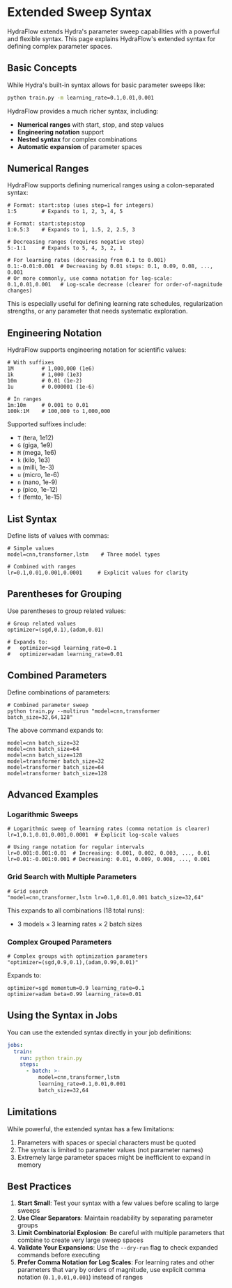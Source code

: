 # Extended Sweep Syntax

HydraFlow extends Hydra's parameter sweep capabilities with a powerful and
flexible syntax. This page explains HydraFlow's extended syntax for defining
complex parameter spaces.

## Basic Concepts

While Hydra's built-in syntax allows for basic parameter sweeps like:

```bash
python train.py -m learning_rate=0.1,0.01,0.001
```

HydraFlow provides a much richer syntax, including:

- **Numerical ranges** with start, stop, and step values
- **Engineering notation** support
- **Nested syntax** for complex combinations
- **Automatic expansion** of parameter spaces

## Numerical Ranges

HydraFlow supports defining numerical ranges using a colon-separated syntax:

```
# Format: start:stop (uses step=1 for integers)
1:5        # Expands to 1, 2, 3, 4, 5

# Format: start:step:stop
1:0.5:3    # Expands to 1, 1.5, 2, 2.5, 3

# Decreasing ranges (requires negative step)
5:-1:1     # Expands to 5, 4, 3, 2, 1

# For learning rates (decreasing from 0.1 to 0.001)
0.1:-0.01:0.001  # Decreasing by 0.01 steps: 0.1, 0.09, 0.08, ..., 0.001
# Or more commonly, use comma notation for log-scale:
0.1,0.01,0.001   # Log-scale decrease (clearer for order-of-magnitude changes)
```

This is especially useful for defining learning rate schedules,
regularization strengths, or any parameter that needs systematic exploration.

## Engineering Notation

HydraFlow supports engineering notation for scientific values:

```
# With suffixes
1M         # 1,000,000 (1e6)
1k         # 1,000 (1e3)
10m        # 0.01 (1e-2)
1u         # 0.000001 (1e-6)

# In ranges
1m:10m     # 0.001 to 0.01
100k:1M    # 100,000 to 1,000,000
```

Supported suffixes include:
- `T` (tera, 1e12)
- `G` (giga, 1e9)
- `M` (mega, 1e6)
- `k` (kilo, 1e3)
- `m` (milli, 1e-3)
- `u` (micro, 1e-6)
- `n` (nano, 1e-9)
- `p` (pico, 1e-12)
- `f` (femto, 1e-15)

## List Syntax

Define lists of values with commas:

```
# Simple values
model=cnn,transformer,lstm    # Three model types

# Combined with ranges
lr=0.1,0.01,0.001,0.0001     # Explicit values for clarity
```

## Parentheses for Grouping

Use parentheses to group related values:

```
# Group related values
optimizer=(sgd,0.1),(adam,0.01)

# Expands to:
#   optimizer=sgd learning_rate=0.1
#   optimizer=adam learning_rate=0.01
```

## Combined Parameters

Define combinations of parameters:

```
# Combined parameter sweep
python train.py --multirun "model=cnn,transformer batch_size=32,64,128"
```

The above command expands to:

```
model=cnn batch_size=32
model=cnn batch_size=64
model=cnn batch_size=128
model=transformer batch_size=32
model=transformer batch_size=64
model=transformer batch_size=128
```

## Advanced Examples

### Logarithmic Sweeps

```
# Logarithmic sweep of learning rates (comma notation is clearer)
lr=1,0.1,0.01,0.001,0.0001  # Explicit log-scale values

# Using range notation for regular intervals
lr=0.001:0.001:0.01  # Increasing: 0.001, 0.002, 0.003, ..., 0.01
lr=0.01:-0.001:0.001 # Decreasing: 0.01, 0.009, 0.008, ..., 0.001
```

### Grid Search with Multiple Parameters

```
# Grid search
"model=cnn,transformer,lstm lr=0.1,0.01,0.001 batch_size=32,64"
```

This expands to all combinations (18 total runs):
- 3 models × 3 learning rates × 2 batch sizes

### Complex Grouped Parameters

```
# Complex groups with optimization parameters
"optimizer=(sgd,0.9,0.1),(adam,0.99,0.01)"
```

Expands to:
```
optimizer=sgd momentum=0.9 learning_rate=0.1
optimizer=adam beta=0.99 learning_rate=0.01
```

## Using the Syntax in Jobs

You can use the extended syntax directly in your job definitions:

```yaml
jobs:
  train:
    run: python train.py
    steps:
      - batch: >-
          model=cnn,transformer,lstm
          learning_rate=0.1,0.01,0.001
          batch_size=32,64
```

## Limitations

While powerful, the extended syntax has a few limitations:

1. Parameters with spaces or special characters must be quoted
2. The syntax is limited to parameter values (not parameter names)
3. Extremely large parameter spaces might be inefficient to expand in memory

## Best Practices

1. **Start Small**: Test your syntax with a few values before scaling to large sweeps
2. **Use Clear Separators**: Maintain readability by separating parameter groups
3. **Limit Combinatorial Explosion**: Be careful with multiple parameters that combine to create very large sweep spaces
4. **Validate Your Expansions**: Use the `--dry-run` flag to check expanded commands before executing
5. **Prefer Comma Notation for Log Scales**: For learning rates and other parameters that vary by orders of magnitude, use explicit comma notation (`0.1,0.01,0.001`) instead of ranges